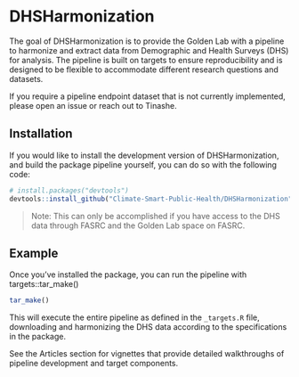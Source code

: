 
<!-- README.md is generated from README.Rmd. Please edit that file -->

# DHSHarmonization

<!-- badges: start -->

<!-- badges: end -->

The goal of DHSHarmonization is to provide the Golden Lab with a
pipeline to harmonize and extract data from Demographic and Health
Surveys (DHS) for analysis. The pipeline is built on targets to ensure
reproducibility and is designed to be flexible to accommodate different
research questions and datasets.

If you require a pipeline endpoint dataset that is not currently
implemented, please open an issue or reach out to Tinashe.

## Installation

If you would like to install the development version of
DHSHarmonization, and build the package pipeline yourself, you can do so
with the following code:

``` r
# install.packages("devtools")
devtools::install_github("Climate-Smart-Public-Health/DHSHarmonization")
```

> Note: This can only be accomplished if you have access to the DHS data
> through FASRC and the Golden Lab space on FASRC.

## Example

Once you’ve installed the package, you can run the pipeline with
targets::tar\_make()

``` r
tar_make()
```

This will execute the entire pipeline as defined in the `_targets.R`
file, downloading and harmonizing the DHS data according to the
specifications in the package.

See the Articles section for vignettes that provide detailed
walkthroughs of pipeline development and target components.
